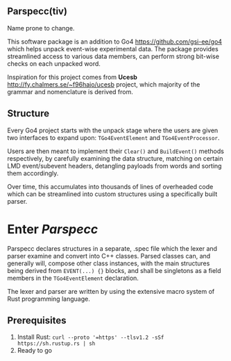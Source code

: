 ## Parspecc(tiv) ##
Name prone to change.

This software package is an addition to Go4 https://github.com/gsi-ee/go4
which helps unpack event-wise experimental data. The package provides streamlined access to
various data members, can perform strong bit-wise checks on each unpacked word.

Inspiration for this project comes from
**Ucesb** http://fy.chalmers.se/~f96hajo/ucesb project, which majority of the
grammar and nomenclature is derived from.

## Structure ##
Every Go4 project starts with the unpack stage where the users are given two interfaces
to expand upon: ``TGo4EventElement`` and ``TGo4EventProcessor``.

Users are then meant to implement their ``Clear()`` and ``BuildEvent()`` methods respectively,
by carefully examining the data structure, matching on certain LMD event/subevent headers, 
detangling payloads from words and sorting them accordingly.

Over time, this accumulates into thousands of lines of overheaded code which can be streamlined 
into custom structures using a specifically built parser. 

# Enter *Parspecc* #
Parspecc declares structures in a separate, .spec file which the lexer and parser examine and
convert into C++ classes. Parsed classes can, and generally will, compose other class instances,
with the main structures being derived from `EVENT(...) {}` blocks, and shall be singletons as a field 
members in the `TGo4EventElement` declaration.

The lexer and parser are written by using the extensive macro system of Rust programming language.

## Prerequisites ##
1. Install Rust:
``
curl --proto '=https' --tlsv1.2 -sSf https://sh.rustup.rs | sh
``
2. Ready to go



 

